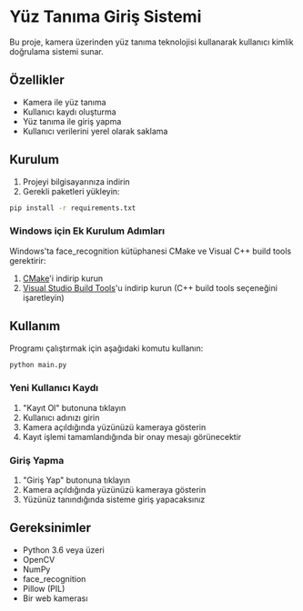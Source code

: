 # Yüz Tanıma Giriş Sistemi

Bu proje, kamera üzerinden yüz tanıma teknolojisi kullanarak kullanıcı kimlik doğrulama sistemi sunar.

## Özellikler

- Kamera ile yüz tanıma
- Kullanıcı kaydı oluşturma
- Yüz tanıma ile giriş yapma
- Kullanıcı verilerini yerel olarak saklama

## Kurulum

1. Projeyi bilgisayarınıza indirin
2. Gerekli paketleri yükleyin:

```bash
pip install -r requirements.txt
```

### Windows için Ek Kurulum Adımları

Windows'ta face_recognition kütüphanesi CMake ve Visual C++ build tools gerektirir:

1. [CMake](https://cmake.org/download/)'i indirip kurun
2. [Visual Studio Build Tools](https://visualstudio.microsoft.com/visual-cpp-build-tools/)'u indirip kurun (C++ build tools seçeneğini işaretleyin)

## Kullanım

Programı çalıştırmak için aşağıdaki komutu kullanın:

```bash
python main.py
```

### Yeni Kullanıcı Kaydı

1. "Kayıt Ol" butonuna tıklayın
2. Kullanıcı adınızı girin
3. Kamera açıldığında yüzünüzü kameraya gösterin
4. Kayıt işlemi tamamlandığında bir onay mesajı görünecektir

### Giriş Yapma

1. "Giriş Yap" butonuna tıklayın
2. Kamera açıldığında yüzünüzü kameraya gösterin
3. Yüzünüz tanındığında sisteme giriş yapacaksınız

## Gereksinimler

- Python 3.6 veya üzeri
- OpenCV
- NumPy
- face_recognition
- Pillow (PIL)
- Bir web kamerası 